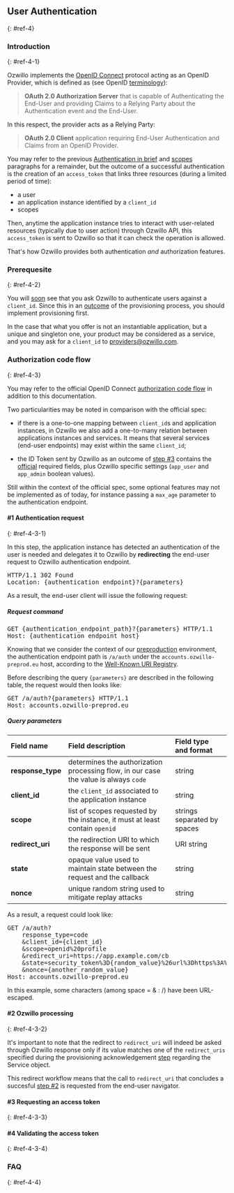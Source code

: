 ## User Authentication
{: #ref-4} 

### Introduction
{: #ref-4-1}

Ozwillo implements the <a href="http://openid.net/connect/" target="_blank">OpenID Connect</a> protocol acting as an OpenID Provider, which is defined as (see OpenID <a href="http://openid.net/specs/openid-connect-core-1_0.html#Terminology" target="_blank">terminology</a>):

> **OAuth 2.0 Authorization Server** that is capable of Authenticating the End-User and providing Claims to a Relying Party about the Authentication event and the End-User.

In this respect, the provider acts as a Relying Party:

> **OAuth 2.0 Client** application requiring End-User Authentication and Claims from an OpenID Provider.

You may refer to the previous [Authentication in brief](#ref-1-5-2) and [scopes](#ref-1-5-3) paragraphs for a remainder, but the outcome of a successful authentication is the creation of an `access_token` that links three resources (during a limited period of time):

- a user
- an application instance identified by a `client_id`
- scopes

Then, anytime the application instance tries to interact with user-related resources (typically due to user action) through Ozwillo API, this `access_token` is sent to Ozwillo so that it can check the operation is allowed.

That's how Ozwillo provides both authentication *and* authorization features.

### Prerequesite
{: #ref-4-2}

You will [soon](#ref-4-3-1) see that you ask Ozwillo to authenticate users against a `client_id`. Since this in an [outcome](#ref-3-2-1) of the provisioning process, you should implement provisioning first.

In the case that what you offer is not an instantiable application, but a unique and singleton one, your product may be considered as a service, and you may ask for a `client_id` to <a mailto="providers@ozwillo.com">providers@ozwillo.com</a>.

### Authorization code flow
{: #ref-4-3}

You may refer to the official OpenID Connect <a href="http://openid.net/specs/openid-connect-core-1_0.html#CodeFlowSteps" target="_blank">authorization code flow</a> in addition to this documentation.

Two particularities may be noted in comparison with the official spec:

- if there is a one-to-one mapping between `client_id`s and application instances, in Ozwillo we also add a one-to-many relation between applications instances and services. It means that several services (end-user endpoints) may exist within the same `client_id`;

- the ID Token sent by Ozwillo as an outcome of [step #3](#ref-4-3-3) contains the <a href="http://openid.net/specs/openid-connect-core-1_0.html#IDToken" target="_blank">official</a> required fields, plus Ozwillo specific settings (`app_user` and `app_admin` boolean values).

Still within the context of the official spec, some optional features may not be implemented as of today, for instance passing a `max_age` parameter to the authentication endpoint.

#### #1 Authentication request
{: #ref-4-3-1}

In this step, the application instance has detected an authentication of the user is needed and delegates it to Ozwillo by **redirecting** the end-user request to Ozwillo authentication endpoint.

<pre>
HTTP/1.1 302 Found
Location: {authentication_endpoint}?{parameters}
</pre>

As a result, the end-user client will issue the following request:

##### Request command

<pre>
GET {authentication_endpoint_path}?{parameters} HTTP/1.1
Host: {authentication_endpoint_host}
</pre>

Knowing that we consider the context of our [preproduction](#ref-2-1) environment, the authentication endpoint path is `/a/auth` under the `accounts.ozwillo-preprod.eu` host, according to the <a href="http://kernel.ozwillo-preprod.eu/.well-known/openid-configuration" target="_blank">Well-Known URI Registry</a>.

Before describing the query `{parameters}` are described in the following table, the request would then looks like:

<pre>
GET /a/auth?{parameters} HTTP/1.1
Host: accounts.ozwillo-preprod.eu
</pre>

##### Query parameters

| Field name | Field description | Field type and format |
| :-- | :-- | :-- |
| **response_type** | determines the authorization processing flow, in our case the value is always `code` | string |
| **client_id** | the `client_id` associated to the application instance | string |
| **scope** | list of scopes requested by the instance, it must at least contain `openid` | strings separated by spaces |
| **redirect_uri** | the redirection URI to which the response will be sent | URI string |
| **state** | opaque value used to maintain state between the request and the callback | string |
| **nonce** | unique random string used to mitigate replay attacks | string |

As a result, a request could look like:

<pre>
GET /a/auth?
	response_type=code
	&client_id={client_id}
	&scope=openid%20profile
	&redirect_uri=https://app.example.com/cb
	&state=security_token%3D{random_value}%26url%3Dhttps%3A%2F%2Fapp.example.com%2FmyHome
	&nonce={another_random_value}
Host: accounts.ozwillo-preprod.eu
</pre>

In this example, some characters (among space = & : /) have been URL-escaped.

#### #2 Ozwillo processing
{: #ref-4-3-2}

It's important to note that the redirect to `redirect_uri` will indeed be asked through Ozwillo response only if its value matches one of the `redirect_uris` specified during the provisioning acknowledgement [step](#ref-3-2-3) regarding the Service object.

This redirect workflow means that the call to `redirect_uri` that concludes a succesful [step #2](#ref-4-3-2) is requested from the end-user navigator.


#### #3 Requesting an access token
{: #ref-4-3-3}

#### #4 Validating the access token
{: #ref-4-3-4}

### FAQ
{: #ref-4-4}